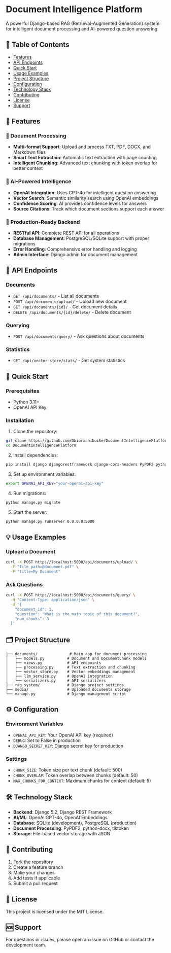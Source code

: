 # Document Intelligence Platform

A powerful Django-based RAG (Retrieval-Augmented Generation) system for intelligent document processing and AI-powered question answering.

## 📑 Table of Contents
- [Features](#-features)
- [API Endpoints](#-api-endpoints)
- [Quick Start](#-quick-start)
- [Usage Examples](#-usage-examples)
- [Project Structure](#-project-structure)
- [Configuration](#-configuration)
- [Technology Stack](#-technology-stack)
- [Contributing](#-contributing)
- [License](#-license)
- [Support](#-support)

## 📂 Features

### 📄 Document Processing
- **Multi-format Support**: Upload and process TXT, PDF, DOCX, and Markdown files
- **Smart Text Extraction**: Automatic text extraction with page counting
- **Intelligent Chunking**: Advanced text chunking with token overlap for better context

### 🤖 AI-Powered Intelligence
- **OpenAI Integration**: Uses GPT-4o for intelligent question answering
- **Vector Search**: Semantic similarity search using OpenAI embeddings
- **Confidence Scoring**: AI provides confidence levels for answers
- **Source Citations**: Track which document sections support each answer

### 🚀 Production-Ready Backend
- **RESTful API**: Complete REST API for all operations
- **Database Management**: PostgreSQL/SQLite support with proper migrations
- **Error Handling**: Comprehensive error handling and logging
- **Admin Interface**: Django admin for document management

## 🔗 API Endpoints

### Documents
- `GET /api/documents/` - List all documents
- `POST /api/documents/upload/` - Upload new document
- `GET /api/documents/{id}/` - Get document details
- `DELETE /api/documents/{id}/delete/` - Delete document

### Querying
- `POST /api/documents/query/` - Ask questions about documents

### Statistics
- `GET /api/vector-store/stats/` - Get system statistics

## 🚀 Quick Start

### Prerequisites
- Python 3.11+
- OpenAI API Key

### Installation

1. Clone the repository:
```bash
git clone https://github.com/Obiorachibuike/DocumentIntelligencePlatform.git
cd DocumentIntelligencePlatform
```

2. Install dependencies:
```bash
pip install django djangorestframework django-cors-headers PyPDF2 python-docx tiktoken openai
```

3. Set up environment variables:
```bash
export OPENAI_API_KEY="your-openai-api-key"
```

4. Run migrations:
```bash
python manage.py migrate
```

5. Start the server:
```bash
python manage.py runserver 0.0.0.0:5000
```

## 💡 Usage Examples

### Upload a Document
```bash
curl -X POST http://localhost:5000/api/documents/upload/ \
  -F "file_path=@document.pdf" \
  -F "title=My Document"
```

### Ask Questions
```bash
curl -X POST http://localhost:5000/api/documents/query/ \
  -H "Content-Type: application/json" \
  -d '{
    "document_id": 1,
    "question": "What is the main topic of this document?",
    "num_chunks": 3
  }'
```

## 🗂 Project Structure

```
├── documents/              # Main app for document processing
│   ├── models.py          # Document and DocumentChunk models
│   ├── views.py           # API endpoints
│   ├── processing.py      # Text extraction and chunking
│   ├── vector_store.py    # Vector embeddings management
│   ├── llm_service.py     # OpenAI integration
│   └── serializers.py     # API serializers
├── rag_system/            # Django project settings
├── media/                 # Uploaded documents storage
└── manage.py              # Django management script
```

## ⚙️ Configuration

### Environment Variables
- `OPENAI_API_KEY`: Your OpenAI API key (required)
- `DEBUG`: Set to False in production
- `DJANGO_SECRET_KEY`: Django secret key for production

### Settings
- `CHUNK_SIZE`: Token size per text chunk (default: 500)
- `CHUNK_OVERLAP`: Token overlap between chunks (default: 50)
- `MAX_CHUNKS_FOR_CONTEXT`: Maximum chunks for context (default: 5)

## 🛠 Technology Stack

- **Backend**: Django 5.2, Django REST Framework
- **AI/ML**: OpenAI GPT-4o, OpenAI Embeddings
- **Database**: SQLite (development), PostgreSQL (production)
- **Document Processing**: PyPDF2, python-docx, tiktoken
- **Storage**: File-based vector storage with JSON

## 🤝 Contributing

1. Fork the repository
2. Create a feature branch
3. Make your changes
4. Add tests if applicable
5. Submit a pull request

## 📄 License

This project is licensed under the MIT License.

## 🆘 Support

For questions or issues, please open an issue on GitHub or contact the development team.

